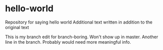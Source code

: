 # hello-world
Repository for saying hello world
Additional text written in addition to the original text

This is my branch edit for branch-boring. Won't show up in master.
Another line in the branch.
Probably would need more meaningful info.
